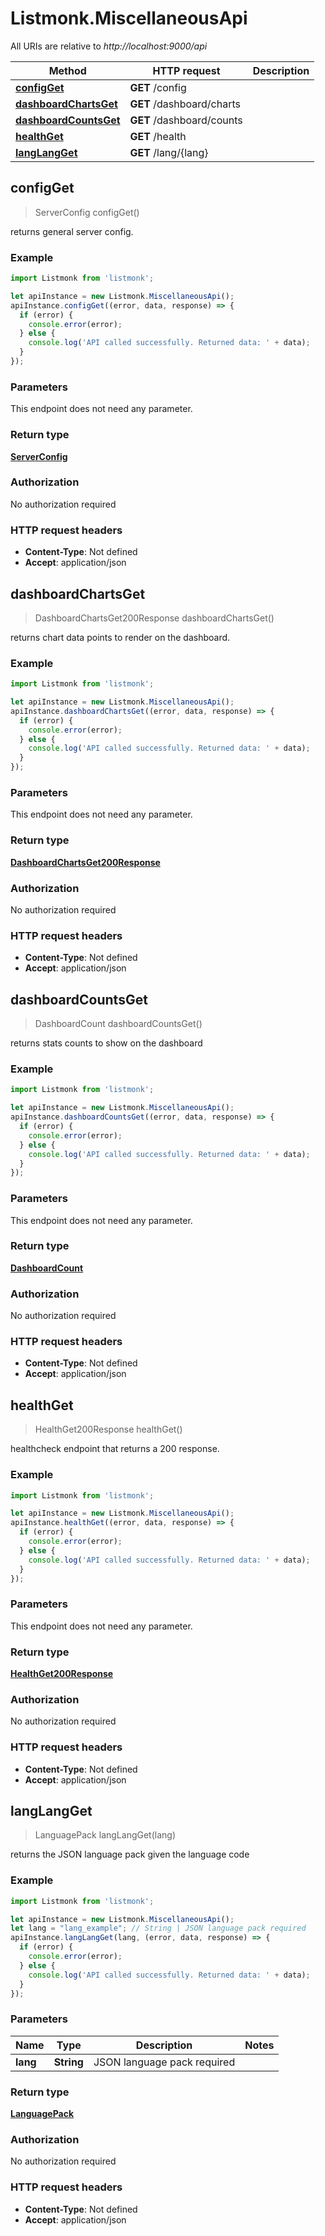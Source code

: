 # Listmonk.MiscellaneousApi

All URIs are relative to *http://localhost:9000/api*

Method | HTTP request | Description
------------- | ------------- | -------------
[**configGet**](MiscellaneousApi.md#configGet) | **GET** /config | 
[**dashboardChartsGet**](MiscellaneousApi.md#dashboardChartsGet) | **GET** /dashboard/charts | 
[**dashboardCountsGet**](MiscellaneousApi.md#dashboardCountsGet) | **GET** /dashboard/counts | 
[**healthGet**](MiscellaneousApi.md#healthGet) | **GET** /health | 
[**langLangGet**](MiscellaneousApi.md#langLangGet) | **GET** /lang/{lang} | 



## configGet

> ServerConfig configGet()



returns general server config.

### Example

```javascript
import Listmonk from 'listmonk';

let apiInstance = new Listmonk.MiscellaneousApi();
apiInstance.configGet((error, data, response) => {
  if (error) {
    console.error(error);
  } else {
    console.log('API called successfully. Returned data: ' + data);
  }
});
```

### Parameters

This endpoint does not need any parameter.

### Return type

[**ServerConfig**](ServerConfig.md)

### Authorization

No authorization required

### HTTP request headers

- **Content-Type**: Not defined
- **Accept**: application/json


## dashboardChartsGet

> DashboardChartsGet200Response dashboardChartsGet()



returns chart data points to render on the dashboard.

### Example

```javascript
import Listmonk from 'listmonk';

let apiInstance = new Listmonk.MiscellaneousApi();
apiInstance.dashboardChartsGet((error, data, response) => {
  if (error) {
    console.error(error);
  } else {
    console.log('API called successfully. Returned data: ' + data);
  }
});
```

### Parameters

This endpoint does not need any parameter.

### Return type

[**DashboardChartsGet200Response**](DashboardChartsGet200Response.md)

### Authorization

No authorization required

### HTTP request headers

- **Content-Type**: Not defined
- **Accept**: application/json


## dashboardCountsGet

> DashboardCount dashboardCountsGet()



returns stats counts to show on the dashboard

### Example

```javascript
import Listmonk from 'listmonk';

let apiInstance = new Listmonk.MiscellaneousApi();
apiInstance.dashboardCountsGet((error, data, response) => {
  if (error) {
    console.error(error);
  } else {
    console.log('API called successfully. Returned data: ' + data);
  }
});
```

### Parameters

This endpoint does not need any parameter.

### Return type

[**DashboardCount**](DashboardCount.md)

### Authorization

No authorization required

### HTTP request headers

- **Content-Type**: Not defined
- **Accept**: application/json


## healthGet

> HealthGet200Response healthGet()



healthcheck endpoint that returns a 200 response.

### Example

```javascript
import Listmonk from 'listmonk';

let apiInstance = new Listmonk.MiscellaneousApi();
apiInstance.healthGet((error, data, response) => {
  if (error) {
    console.error(error);
  } else {
    console.log('API called successfully. Returned data: ' + data);
  }
});
```

### Parameters

This endpoint does not need any parameter.

### Return type

[**HealthGet200Response**](HealthGet200Response.md)

### Authorization

No authorization required

### HTTP request headers

- **Content-Type**: Not defined
- **Accept**: application/json


## langLangGet

> LanguagePack langLangGet(lang)



returns the JSON language pack given the language code

### Example

```javascript
import Listmonk from 'listmonk';

let apiInstance = new Listmonk.MiscellaneousApi();
let lang = "lang_example"; // String | JSON language pack required
apiInstance.langLangGet(lang, (error, data, response) => {
  if (error) {
    console.error(error);
  } else {
    console.log('API called successfully. Returned data: ' + data);
  }
});
```

### Parameters


Name | Type | Description  | Notes
------------- | ------------- | ------------- | -------------
 **lang** | **String**| JSON language pack required | 

### Return type

[**LanguagePack**](LanguagePack.md)

### Authorization

No authorization required

### HTTP request headers

- **Content-Type**: Not defined
- **Accept**: application/json

